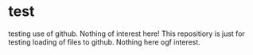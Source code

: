 test
====

testing use of github. Nothing of interest here!
This repositiory is just for testing loading of files to github.
Nothing here ogf interest.
